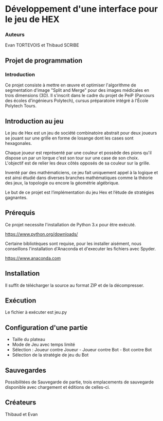 # Développement d'une interface pour le jeu de HEX

### Auteurs
Evan TORTEVOIS et Thibaud SCRIBE

## Projet de programmation
### Introduction
Ce projet consiste  à mettre en œuvre et optimiser l'algorithme de segmentation d'image "Split and Merge" pour des images médicales en trois dimensions (3D). Il s'inscrit dans le cadre du projet de PeiP (Parcours des écoles d’ingénieurs Polytech), cursus préparatoire intégré à l'École Polytech Tours.

## Introduction au jeu
Le jeu de Hex est un jeu de société combinatoire abstrait pour deux joueurs se jouant sur une grille en forme de losange dont les cases sont hexagonales.

Chaque joueur est représenté par une couleur et possède des pions qu'il dispose un par un lorque c'est son tour sur une case de son choix. 
L'objectif est de relier les deux côtés opposés de sa couleur sur la grille. 

Inventé par des mathématiciens, ce jeu fait uniquement appel à la logique et est ainsi étudié dans diverses branches mathématiques comme la théorie des jeux, la topologie ou encore la géométrie algébrique.

Le but de ce projet est l’implémentation du jeu Hex et l’étude de stratégies gagnantes.

## Prérequis
Ce projet necessite l'installation de Python 3.x pour être exécuté.

https://www.python.org/downloads/

Certaine bibliotèques sont requise, pour les installer aisément, nous conseillons l'installation d'Anaconda et d'executer les fichiers avec Spyder.

https://www.anaconda.com

## Installation
Il suffit de télécharger la source au format ZIP et de la décompresser.

## Exécution
Le fichier à exécuter est jeu.py

## Configuration d'une partie
* Taille du plateau
* Mode de Jeu avec temps limité
* Sélection : Joueur contre Joueur - Joueur contre Bot - Bot contre Bot
* Sélection de la stratégie de jeu du Bot


## Sauvegardes
Possibilitées de Sauvegarde de partie, trois emplacements de sauvegarde disponible avec chargement et éditions de celles-ci.

## Créateurs
Thibaud et Evan
